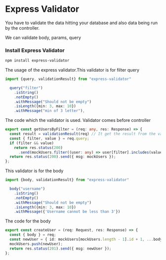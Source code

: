 # Express Validator 

You have to validate the data hitting your database and also data being run by the controller. <br/>

We can validate body, params, query

### Install Express Validator

```bash
npm install express-validator
```
The usage of the express validator.This validator is for filter query

```middleware.ts
import {query, validationResult} from "express-validator"

  query("filter")
    .isString()
    .notEmpty()
    .withMessage("Should not be empty")
    .isLength({min: 3, max: 10})
    .withMessage("min of 3 letter"),
```
The code  which the validator  is used. Validator comes before controller

```controller/user.ts
export const getUsersByFilter = (req: any, res: Response) => {
  const result = validationResult(req) // It get the result from the validation result
  const { filter, value } = req.query;
  if (filter && value)
    return res.status(200)
      .send(mockUsers.filter((user: any) => user[filter].includes(value)));
  return res.status(200).send({ msg: mockUsers });
};
```
This validator is for the body

```middleware.ts
import {body, validationResult} from "express-validator"

  body("username")
    .isString()
    .notEmpty()
    .withMessage("Should not be empty")
    .isLength({min: 3, max: 10})
    .withMessage({'Username cannot be less than 3'})
```
The code for the body

```user.ts
export const createUser = (req: Request, res: Response) => {
  const { body } = req;
  const newUser = { id: mockUsers[mockUsers.length - 1].id + 1, ...body };
  mockUsers.push(newUser);
  return res.status(201).send({ msg: newUser });
};
```
